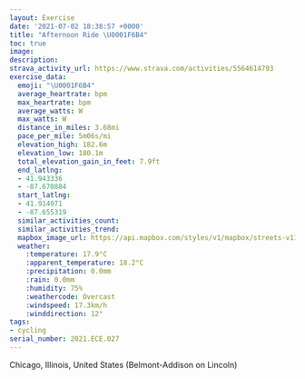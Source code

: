 ```yaml
---
layout: Exercise
date: '2021-07-02 18:38:57 +0000'
title: "Afternoon Ride \U0001F6B4"
toc: true
image:
description:
strava_activity_url: https://www.strava.com/activities/5564614793
exercise_data:
  emoji: "\U0001F6B4"
  average_heartrate: bpm
  max_heartrate: bpm
  average_watts: W
  max_watts: W
  distance_in_miles: 3.68mi
  pace_per_mile: 5m06s/mi
  elevation_high: 182.6m
  elevation_low: 180.1m
  total_elevation_gain_in_feet: 7.9ft
  end_latlng:
  - 41.943336
  - -87.670884
  start_latlng:
  - 41.914971
  - -87.655319
  similar_activities_count:
  similar_activities_trend:
  mapbox_image_url: https://api.mapbox.com/styles/v1/mapbox/streets-v11/static/path-5+787af2-1.0(qoy~Fvd_vOMFe%40l%40OFaB%60Ci%40x%40Ut%40_%40%60%40Ud%40ST%5BZS%60%40SR%5Bf%40%7B%40lAyBlDm%40%7C%40_%40d%40Yd%40GDGNoB~CyAtBoEbHa%40f%40EViDbF%7B%40%60Bo%40t%40wAzBSVuAxBcCnDWb%40i%40r%40%5Dn%40GDqB%40K%40QAwAL_GJoA%3F%7BEHeLHgGJ%7DA%3Fu%40EcCLaBBMBwC%3FeFJk%40%3F%7B%40D%7BDBoBDqAAoCHq%40%3FW%40%5BNk%40%40%3FAK%3FEBOXWJG%40G%3FQKI%40i%40RyCpByBnAGJkBlAWJ%7BClBcAf%40OLsAz%40MT%7DAz%40%7B%40j%40WFe%40%5CQFEFy%40f%40kAx%40eAl%40k%40b%40%7B%40%5C_%40TQBULi%40%60%40GHWLMLYLaAt%40qBlAKJaFtCsFpDKD%5DVSH%5BRAEC%40MP%3FHH%40x%40i%40~%40c%40TSnD_CrImFVIPOpC_BHDAGl%40e%40z%40g%40lBsAXMzAcAn%40%5DpFkDjAq%40DK~%40_%40F%3FCELEBEBBJA%40BHFIMDcAK~ADU%3FFEMFAA%40CMDIEB%40CB%3FFXGC%3FEA%40ACSSA%3F%40DOABIQKACE%3F),pin-s-s+e5b22e(-87.65532,41.91497),pin-s-f+89ae00(-87.67089000000006,41.94333000000008)/auto/800x800?access_token=pk.eyJ1Ijoiam9zaGJlY2ttYW4iLCJhIjoiY205eWR2aDd1MWZ6djJrbXc4a3M0bWZleiJ9.XiG9OWkNcZk2QzjJbxLB4A
  weather:
    :temperature: 17.9°C
    :apparent_temperature: 18.2°C
    :precipitation: 0.0mm
    :rain: 0.0mm
    :humidity: 75%
    :weathercode: Overcast
    :windspeed: 17.3km/h
    :winddirection: 12°
tags:
- cycling
serial_number: 2021.ECE.027
---
```

Chicago, Illinois, United States (Belmont-Addison on Lincoln)
